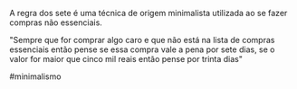 A regra dos sete é uma técnica de origem minimalista utilizada ao se fazer compras não essenciais.

"Sempre que for comprar algo caro e que não está na lista de compras essenciais então pense se essa compra vale a pena por sete dias, se o valor for maior que cinco mil reais então pense por trinta dias"

#minimalismo